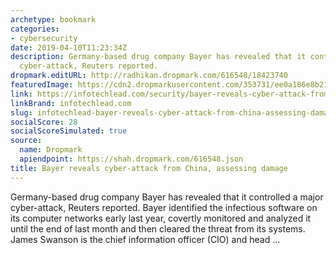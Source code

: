 ```yaml
---
archetype: bookmark
categories:
- cybersecurity
date: 2019-04-10T11:23:34Z
description: Germany-based drug company Bayer has revealed that it controlled a major
  cyber-attack, Reuters reported.
dropmark.editURL: http://radhikan.dropmark.com/616548/18423740
featuredImage: https://cdn2.dropmarkusercontent.com/353731/ee0a186e8b21aecdefff7eedaee96419d3effcfaeac513b348bc5c3ac9402911/thumbnail/Bayer-cyber-security.jpg?Expires=1557430062&Signature=RMJuLX1GqCdvJFinELR8FyRtrD7CevCPewrDPbxc~u6qsZBzrz1QmulbngJWEx3VAGSyXhSvsII7hSxzDPca8xSqV9xAf9Od8JG8XK57494UFdHPrV9xnHtGdAsmIQw1JiqxQZp14lFyDAehWeb7FNS0NwU56c5fWH4OQOxpnuDfkvepGg2iVkf0W952tz7zezOtHtqUsqX4tp9MQq88-ryh0jgRYy1~c7~KcKRks0pK9b0fjiFp-aKLkzLBbEWoeSjt5PMUXFKO-oWW623zZxW3hhHLf~33ATLDhgjBPb21LQNl8cD2yZBLFlO3lpqWCJPnipmx-jNfz7MCWTReoQ__&Key-Pair-Id=APKAITQYWVEN757ZA4KQ
link: https://infotechlead.com/security/bayer-reveals-cyber-attack-from-china-assessing-damage-58164
linkBrand: infotechlead.com
slug: infotechlead-bayer-reveals-cyber-attack-from-china-assessing-damage
socialScore: 28
socialScoreSimulated: true
source:
  name: Dropmark
  apiendpoint: https://shah.dropmark.com/616548.json
title: Bayer reveals cyber-attack from China, assessing damage
---
```

Germany-based drug company Bayer has revealed that it controlled a major cyber-attack, Reuters reported. Bayer identified the infectious software on its computer networks early last year, covertly monitored and analyzed it until the end of last month and then cleared the threat from its systems. James Swanson is the chief information officer (CIO) and head …